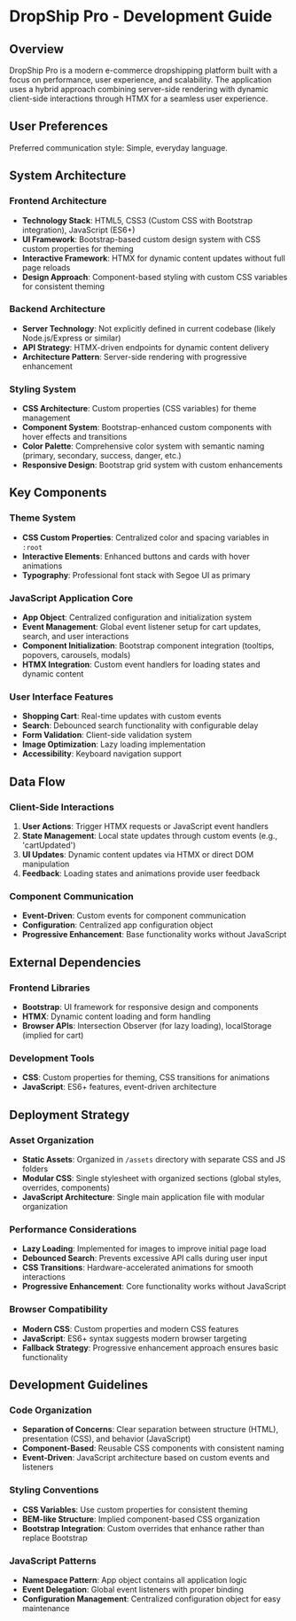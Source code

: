 # DropShip Pro - Development Guide

## Overview

DropShip Pro is a modern e-commerce dropshipping platform built with a focus on performance, user experience, and scalability. The application uses a hybrid approach combining server-side rendering with dynamic client-side interactions through HTMX for a seamless user experience.

## User Preferences

Preferred communication style: Simple, everyday language.

## System Architecture

### Frontend Architecture
- **Technology Stack**: HTML5, CSS3 (Custom CSS with Bootstrap integration), JavaScript (ES6+)
- **UI Framework**: Bootstrap-based custom design system with CSS custom properties for theming
- **Interactive Framework**: HTMX for dynamic content updates without full page reloads
- **Design Approach**: Component-based styling with custom CSS variables for consistent theming

### Backend Architecture
- **Server Technology**: Not explicitly defined in current codebase (likely Node.js/Express or similar)
- **API Strategy**: HTMX-driven endpoints for dynamic content delivery
- **Architecture Pattern**: Server-side rendering with progressive enhancement

### Styling System
- **CSS Architecture**: Custom properties (CSS variables) for theme management
- **Component System**: Bootstrap-enhanced custom components with hover effects and transitions
- **Color Palette**: Comprehensive color system with semantic naming (primary, secondary, success, danger, etc.)
- **Responsive Design**: Bootstrap grid system with custom enhancements

## Key Components

### Theme System
- **CSS Custom Properties**: Centralized color and spacing variables in `:root`
- **Interactive Elements**: Enhanced buttons and cards with hover animations
- **Typography**: Professional font stack with Segoe UI as primary

### JavaScript Application Core
- **App Object**: Centralized configuration and initialization system
- **Event Management**: Global event listener setup for cart updates, search, and user interactions
- **Component Initialization**: Bootstrap component integration (tooltips, popovers, carousels, modals)
- **HTMX Integration**: Custom event handlers for loading states and dynamic content

### User Interface Features
- **Shopping Cart**: Real-time updates with custom events
- **Search**: Debounced search functionality with configurable delay
- **Form Validation**: Client-side validation system
- **Image Optimization**: Lazy loading implementation
- **Accessibility**: Keyboard navigation support

## Data Flow

### Client-Side Interactions
1. **User Actions**: Trigger HTMX requests or JavaScript event handlers
2. **State Management**: Local state updates through custom events (e.g., 'cartUpdated')
3. **UI Updates**: Dynamic content updates via HTMX or direct DOM manipulation
4. **Feedback**: Loading states and animations provide user feedback

### Component Communication
- **Event-Driven**: Custom events for component communication
- **Configuration**: Centralized app configuration object
- **Progressive Enhancement**: Base functionality works without JavaScript

## External Dependencies

### Frontend Libraries
- **Bootstrap**: UI framework for responsive design and components
- **HTMX**: Dynamic content loading and form handling
- **Browser APIs**: Intersection Observer (for lazy loading), localStorage (implied for cart)

### Development Tools
- **CSS**: Custom properties for theming, CSS transitions for animations
- **JavaScript**: ES6+ features, event-driven architecture

## Deployment Strategy

### Asset Organization
- **Static Assets**: Organized in `/assets` directory with separate CSS and JS folders
- **Modular CSS**: Single stylesheet with organized sections (global styles, overrides, components)
- **JavaScript Architecture**: Single main application file with modular organization

### Performance Considerations
- **Lazy Loading**: Implemented for images to improve initial page load
- **Debounced Search**: Prevents excessive API calls during user input
- **CSS Transitions**: Hardware-accelerated animations for smooth interactions
- **Progressive Enhancement**: Core functionality works without JavaScript

### Browser Compatibility
- **Modern CSS**: Custom properties and modern CSS features
- **JavaScript**: ES6+ syntax suggests modern browser targeting
- **Fallback Strategy**: Progressive enhancement approach ensures basic functionality

## Development Guidelines

### Code Organization
- **Separation of Concerns**: Clear separation between structure (HTML), presentation (CSS), and behavior (JavaScript)
- **Component-Based**: Reusable CSS components with consistent naming
- **Event-Driven**: JavaScript architecture based on custom events and listeners

### Styling Conventions
- **CSS Variables**: Use custom properties for consistent theming
- **BEM-like Structure**: Implied component-based CSS organization
- **Bootstrap Integration**: Custom overrides that enhance rather than replace Bootstrap

### JavaScript Patterns
- **Namespace Pattern**: App object contains all application logic
- **Event Delegation**: Global event listeners with proper binding
- **Configuration Management**: Centralized configuration object for easy maintenance